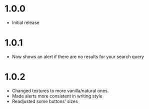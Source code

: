# 1.0.0
- Initial release

# 1.0.1
- Now shows an alert if there are no results for your search query

# 1.0.2
- Changed textures to more vanilla/natural ones.
- Made alerts more consistent in writing style
- Readjusted some buttons' sizes